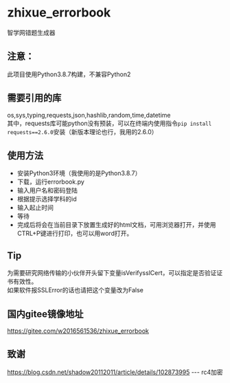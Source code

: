 # zhixue_errorbook
智学网错题生成器  
 
## 注意：  
此项目使用Python3.8.7构建，不兼容Python2  

## 需要引用的库  
  os,sys,typing,requests,json,hashlib,random,time,datetime  
 其中，requests库可能python没有预装，可以在终端内使用指令`pip install requests==2.6.0`安装（新版本理论也行，我用的2.6.0）  

## 使用方法    
* 安装Python3环境（我使用的是Python3.8.7）  
* 下载，运行errorbook.py  
* 输入用户名和密码登陆  
* 根据提示选择学科的id  
* 输入起止时间  
* 等待  
* 完成后将会在当前目录下放置生成好的html文档，可用浏览器打开，并使用CTRL+P键进行打印，也可以用word打开。  
  
## Tip  
为需要研究网络传输的小伙伴开头留下变量isVerifysslCert，可以指定是否验证证书有效性。  
如果软件报SSLError的话也请把这个变量改为False  

## 国内gitee镜像地址  
https://gitee.com/w2016561536/zhixue_errorbook
  
## 致谢  
https://blog.csdn.net/shadow20112011/article/details/102873995  ---   rc4加密  
